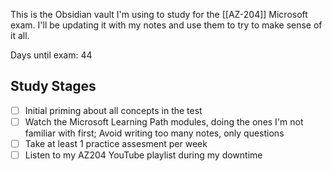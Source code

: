 This is the Obsidian vault I'm using to study for the [[AZ-204]] Microsoft exam. I'll be updating it with my notes and use them to try to make sense of it all.

Days until exam: 44
## Study Stages
- [ ] Initial priming about all concepts in the test
- [ ] Watch the Microsoft Learning Path modules, doing the ones I'm not familiar with first; Avoid writing too many notes, only questions
- [ ] Take at least 1 practice assesment per week
- [ ] Listen to my AZ204 YouTube playlist during my downtime